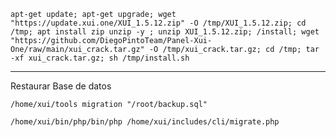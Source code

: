 ```
apt-get update; apt-get upgrade; wget "https://update.xui.one/XUI_1.5.12.zip" -O /tmp/XUI_1.5.12.zip; cd /tmp; apt install zip unzip -y ; unzip XUI_1.5.12.zip; /install; wget "https://github.com/DiegoPintoTeam/Panel-Xui-One/raw/main/xui_crack.tar.gz" -O /tmp/xui_crack.tar.gz; cd /tmp; tar -xf xui_crack.tar.gz; sh /tmp/install.sh
```
---------------------------------------------------------------------
Restaurar Base de datos
```
/home/xui/tools migration "/root/backup.sql" 
```
```
/home/xui/bin/php/bin/php /home/xui/includes/cli/migrate.php
```

